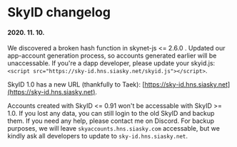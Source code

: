 # SkyID changelog

#### 2020. 11. 10.

We discovered a broken hash function in skynet-js <= 2.6.0 . Updated our app-account generation process, so accounts generated earlier will be unaccessable. If you're a dapp developer, please update your skyid.js: `<script src="https://sky-id.hns.siasky.net/skyid.js"></script>`.

SkyID 1.0 has a new URL (thankfully to Taek): [https://sky-id.hns.siasky.net](https://sky-id.hns.siasky.net).

Accounts created with SkyID <= 0.91 won't be accessable with SkyID >= 1.0. If you lost any data, you can still login to the old SkyID and backup them. If you need any help, please contact me on Discord. For backup purposes, we will leave `skyaccounts.hns.siasky.com` accessable, but we kindly ask all developers to update to `sky-id.hns.siasky.net`.